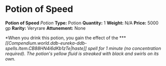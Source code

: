# Potion of Speed

**Potion of Speed**
_Potion_
**Type:** Potion
**Quantity:** 1
**Weight:** N/A
**Price:** 5000 gp
**Rarity:** Veryrare
**Attunement:** None

*When you drink this potion, you gain the effect of the ****[[Compendium.world.ddb-eureka-ddb-spells.Item.CB88HN4i6dKb1zTe|haste]] spell for 1 minute (no concentration required). The potion's yellow fluid is streaked with black and swirls on its own.*